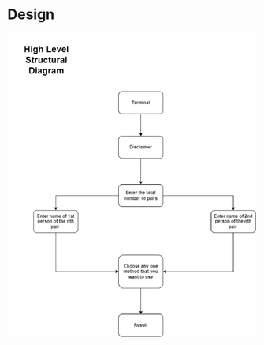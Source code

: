 # Design
![enter image description here](https://github.com/ReganJon/M1_Game_FLAMES/blob/main/2_Design/HLSD1.jpg)
